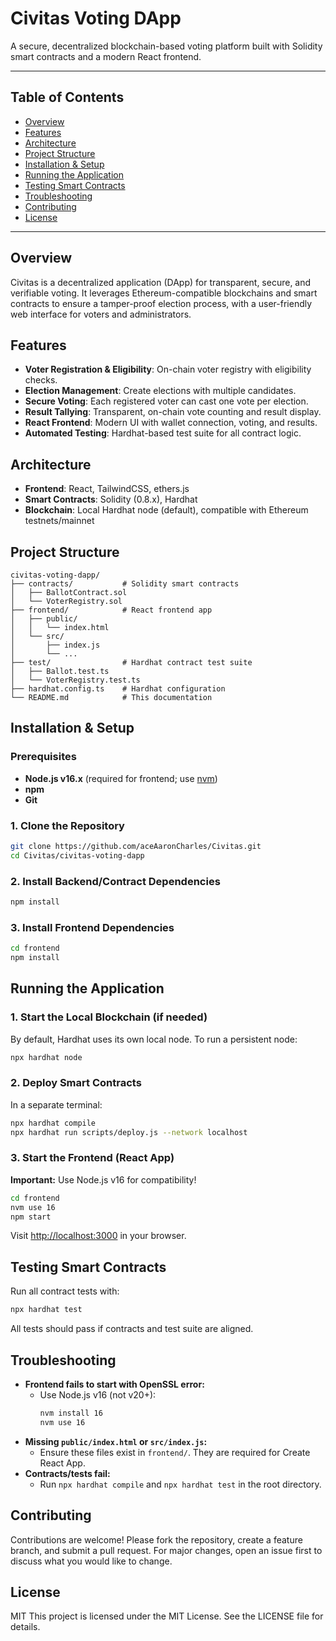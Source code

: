 # Civitas Voting DApp

A secure, decentralized blockchain-based voting platform built with Solidity smart contracts and a modern React frontend.

---

## Table of Contents
- [Overview](#overview)
- [Features](#features)
- [Architecture](#architecture)
- [Project Structure](#project-structure)
- [Installation & Setup](#installation--setup)
- [Running the Application](#running-the-application)
- [Testing Smart Contracts](#testing-smart-contracts)
- [Troubleshooting](#troubleshooting)
- [Contributing](#contributing)
- [License](#license)

---

## Overview
Civitas is a decentralized application (DApp) for transparent, secure, and verifiable voting. It leverages Ethereum-compatible blockchains and smart contracts to ensure a tamper-proof election process, with a user-friendly web interface for voters and administrators.

## Features
- **Voter Registration & Eligibility**: On-chain voter registry with eligibility checks.
- **Election Management**: Create elections with multiple candidates.
- **Secure Voting**: Each registered voter can cast one vote per election.
- **Result Tallying**: Transparent, on-chain vote counting and result display.
- **React Frontend**: Modern UI with wallet connection, voting, and results.
- **Automated Testing**: Hardhat-based test suite for all contract logic.

## Architecture
- **Frontend**: React, TailwindCSS, ethers.js
- **Smart Contracts**: Solidity (0.8.x), Hardhat
- **Blockchain**: Local Hardhat node (default), compatible with Ethereum testnets/mainnet

## Project Structure
```
civitas-voting-dapp/
├── contracts/           # Solidity smart contracts
│   ├── BallotContract.sol
│   └── VoterRegistry.sol
├── frontend/            # React frontend app
│   ├── public/
│   │   └── index.html
│   └── src/
│       ├── index.js
│       └── ...
├── test/                # Hardhat contract test suite
│   ├── Ballot.test.ts
│   └── VoterRegistry.test.ts
├── hardhat.config.ts    # Hardhat configuration
└── README.md            # This documentation
```

## Installation & Setup

### Prerequisites
- **Node.js v16.x** (required for frontend; use [nvm](https://github.com/nvm-sh/nvm))
- **npm**
- **Git**

### 1. Clone the Repository
```bash
git clone https://github.com/aceAaronCharles/Civitas.git
cd Civitas/civitas-voting-dapp
```

### 2. Install Backend/Contract Dependencies
```bash
npm install
```

### 3. Install Frontend Dependencies
```bash
cd frontend
npm install
```

## Running the Application

### 1. Start the Local Blockchain (if needed)
By default, Hardhat uses its own local node. To run a persistent node:
```bash
npx hardhat node
```

### 2. Deploy Smart Contracts
In a separate terminal:
```bash
npx hardhat compile
npx hardhat run scripts/deploy.js --network localhost
```

### 3. Start the Frontend (React App)
**Important:** Use Node.js v16 for compatibility!
```bash
cd frontend
nvm use 16
npm start
```
Visit [http://localhost:3000](http://localhost:3000) in your browser.

## Testing Smart Contracts
Run all contract tests with:
```bash
npx hardhat test
```
All tests should pass if contracts and test suite are aligned.

## Troubleshooting
- **Frontend fails to start with OpenSSL error:**
  - Use Node.js v16 (not v20+):
    ```bash
    nvm install 16
    nvm use 16
    ```
- **Missing `public/index.html` or `src/index.js`:**
  - Ensure these files exist in `frontend/`. They are required for Create React App.
- **Contracts/tests fail:**
  - Run `npx hardhat compile` and `npx hardhat test` in the root directory.

## Contributing
Contributions are welcome! Please fork the repository, create a feature branch, and submit a pull request. For major changes, open an issue first to discuss what you would like to change.

## License
MIT
This project is licensed under the MIT License. See the LICENSE file for details.